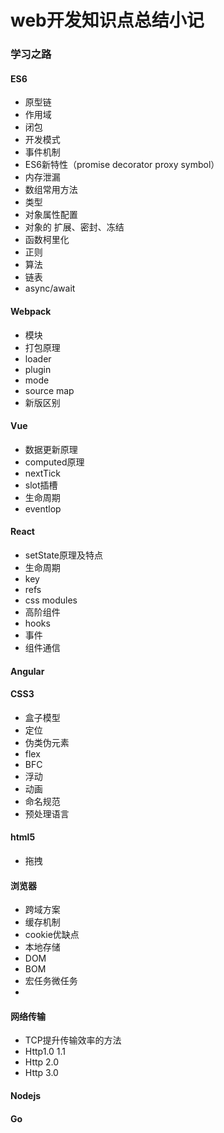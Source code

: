 # web开发知识点总结小记

### 学习之路

#### ES6
* 原型链
* 作用域
* 闭包
* 开发模式
* 事件机制
* ES6新特性（promise decorator proxy symbol）
* 内存泄漏
* 数组常用方法
* 类型
* 对象属性配置
* 对象的 扩展、密封、冻结
* 函数柯里化
* 正则
* 算法
* 链表
* async/await

#### Webpack
* 模块
* 打包原理
* loader
* plugin
* mode
* source map
* 新版区别

#### Vue
* 数据更新原理
* computed原理
* nextTick
* slot插槽
* 生命周期
* eventlop

#### React
* setState原理及特点
* 生命周期
* key
* refs
* css modules
* 高阶组件
* hooks
* 事件
* 组件通信


#### Angular



#### CSS3
* 盒子模型
* 定位
* 伪类伪元素
* flex
* BFC
* 浮动
* 动画
* 命名规范
* 预处理语言

#### html5
* 拖拽

#### 浏览器
* 跨域方案
* 缓存机制
* cookie优缺点
* 本地存储
* DOM
* BOM
* 宏任务微任务
* 

#### 网络传输
* TCP提升传输效率的方法
* Http1.0 1.1
* Http 2.0
* Http 3.0

#### Nodejs

#### Go


